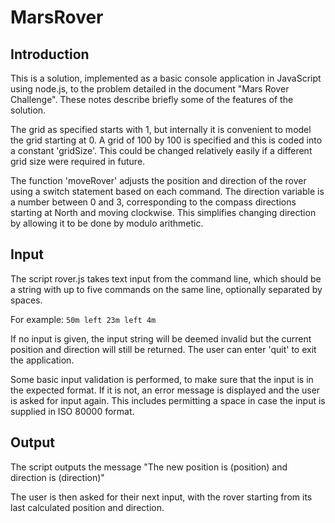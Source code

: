 # MarsRover

## Introduction
This is a solution, implemented as a basic console application in JavaScript using node.js, to the problem detailed in the document "Mars Rover Challenge". These notes describe briefly some of the features of the solution.

The grid as specified starts with 1, but internally it is convenient to model the grid starting at 0. A grid of 100 by 100 is specified and this is coded into a constant 'gridSize'. This could be changed relatively easily if a different grid size were required in future.

The function 'moveRover' adjusts the position and direction of the rover using a switch statement based on each command. The direction variable is a number between 0 and 3, corresponding to the compass directions starting at North and moving clockwise. This simplifies changing direction by allowing it to be done by modulo arithmetic.

## Input
The script rover.js takes text input from the command line, which should be a string with up to five commands on the same line, optionally separated by spaces.

For example: `50m left 23m left 4m`

If no input is given, the input string will be deemed invalid but the current position and direction will still be returned. The user can enter 'quit' to exit the application.

Some basic input validation is performed, to make sure that the input is in the expected format. If it is not, an error message is displayed and the user is asked for input again. This includes permitting a space in case the input is supplied in ISO 80000 format.

## Output
The script outputs the message "The new position is (position) and direction is (direction)"
  
The user is then asked for their next input, with the rover starting from its last calculated position and direction.

